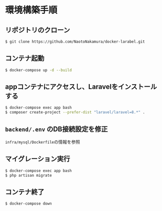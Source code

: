 # 環境構築手順

## リポジトリのクローン

```sh
$ git clone https://github.com/NaotoNakamura/docker-larabel.git
```

## コンテナ起動

```sh
$ docker-compose up -d --build
```

## appコンテナにアクセスし、Laravelをインストールする

```sh
$ docker-compose exec app bash
$ composer create-project --prefer-dist "laravel/laravel=8.*" .
```

## ``backend/.env`` のDB接続設定を修正

``infra/mysql/Dockerfile``の情報を参照

## マイグレーション実行

```sh
$ docker-compose exec app bash
$ php artisan migrate
```

## コンテナ終了

```sh
$ docker-compose down
```